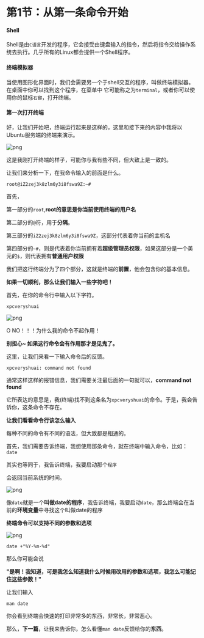 # 第1节：从第一条命令开始

#### Shell

Shell是由`C语言`开发的程序，它会接受由键盘输入的指令，然后将指令交给操作系统去执行。几乎所有的Linux都会提供一个Shell程序。

#### 终端模拟器

当使用图形化界面时，我们会需要另一个于shell交互的程序，叫做终端模拟器。在桌面中你可以找到这个程序，在菜单中 它可能称之为`terminal`，或者你可以使用你的鼠标`右键`，打开终端。

#### 第一次打开终端

好，让我们开始吧，终端运行起来是这样的，这里和接下来的内容中我将以Ubuntu服务端的终端来演示。

![png](F:\Code\个人项目\gitbook-linux\Chapter1\img\1552032019(1).jpg)

这是我刚打开终端的样子，可能你与我有些不同，但大致上是一致的。

让我们来分析一下，在我命令输入的前面是什么。

``` shell
root@iZ2zej3k8zlm6y3i8fswa9Z:~#
```

首先，

第一部分的`root`,**root的意思是你当前使用终端的用户名**

第二部分的`@`符，用于**分隔**。

第三部分的`iZ2zej3k8zlm6y3i8fswa9Z`，这部分代表着你当前的主机名

第四部分的`~#`，则是代表着你当前拥有着**超级管理员权限**，如果这部分是一个美元的`$`，则代表拥有**普通用户权限**

我们把这行终端分为了四个部分，这就是终端的**前置**，他会包含你的基本信息。

**如果一切顺利，那么让我们输入一些字符吧！**

首先，在你的命令行中输入以下字符。

```shell
xpcveryshuai
```



![png](F:\Code\个人项目\gitbook-linux\Chapter1\img\1552032999(1).jpg)

O NO！！！为什么我的命令不起作用！

**别担心~ 如果这行命令会有作用那才是见鬼了。**

这里，让我们来看一下输入命令后的反馈。

```shell
xpcveryshuai: command not found
```

通常这样这样的报错信息，我们需要关注最后面的一句就可以，**command not found**

它所表达的意思是，我(终端)找不到这条名为`xpcveryshuai`的命令。于是，我会告诉你，这条命令不存在。

**让我们看看命令行该怎么输入**

每种不同的命令有不同的语法，但大致都是相通的。

首先，我们需要告诉终端，我想使用那条命令，就在终端中输入命令，比如：`date`

其实也等同于，我告诉终端，我要启动那个`程序`

会返回当前系统的时间。

![png](F:\Code\个人项目\gitbook-linux\Chapter1\img\1552206859(1).png)

像`date`就是一个**叫做date的程序**，我告诉终端，我要启动`date`，那么终端会在当前的**环境变量**中寻找这个叫做date的程序

**终端命令可以支持不同的参数和选项**

![png](F:\Code\个人项目\gitbook-linux\Chapter1\img\1552208554(1).jpg)

```shell
date +"%Y-%m-%d"
```

那么你可能会说

**"是啊！我知道，可是我怎么知道我什么时候用改用的参数和选项，我怎么可能记住这些参数！"**

让我们输入

```
man date
```

你会看到终端会快速的打印非常多的东西，非常长，非常恶心。

那么，**下一篇**，让我来告诉你，怎么看懂`man date`反馈给你的**东西**。

